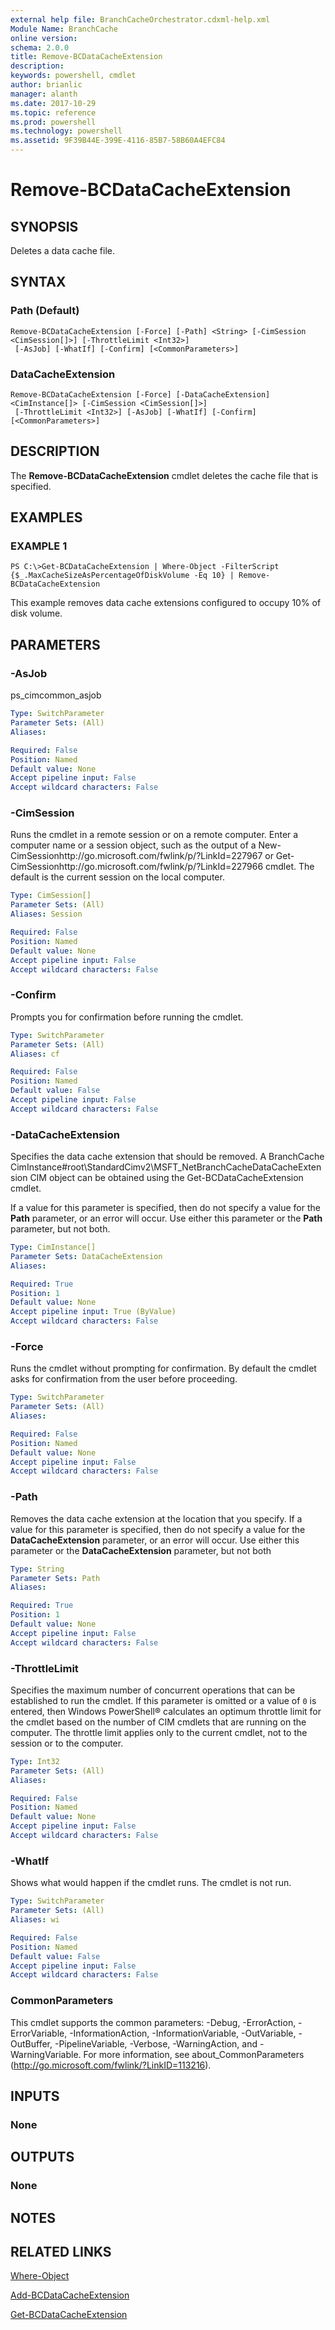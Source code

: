 ```yaml
---
external help file: BranchCacheOrchestrator.cdxml-help.xml
Module Name: BranchCache
online version: 
schema: 2.0.0
title: Remove-BCDataCacheExtension
description: 
keywords: powershell, cmdlet
author: brianlic
manager: alanth
ms.date: 2017-10-29
ms.topic: reference
ms.prod: powershell
ms.technology: powershell
ms.assetid: 9F39B44E-399E-4116-85B7-58B60A4EFC84
---
```


# Remove-BCDataCacheExtension

## SYNOPSIS
Deletes a data cache file.

## SYNTAX

### Path (Default)
```
Remove-BCDataCacheExtension [-Force] [-Path] <String> [-CimSession <CimSession[]>] [-ThrottleLimit <Int32>]
 [-AsJob] [-WhatIf] [-Confirm] [<CommonParameters>]
```

### DataCacheExtension
```
Remove-BCDataCacheExtension [-Force] [-DataCacheExtension] <CimInstance[]> [-CimSession <CimSession[]>]
 [-ThrottleLimit <Int32>] [-AsJob] [-WhatIf] [-Confirm] [<CommonParameters>]
```

## DESCRIPTION
The **Remove-BCDataCacheExtension** cmdlet deletes the cache file that is specified.

## EXAMPLES

### EXAMPLE 1
```
PS C:\>Get-BCDataCacheExtension | Where-Object -FilterScript {$_.MaxCacheSizeAsPercentageOfDiskVolume -Eq 10} | Remove-BCDataCacheExtension
```

This example removes data cache extensions configured to occupy 10% of disk volume.

## PARAMETERS

### -AsJob
ps_cimcommon_asjob

```yaml
Type: SwitchParameter
Parameter Sets: (All)
Aliases: 

Required: False
Position: Named
Default value: None
Accept pipeline input: False
Accept wildcard characters: False
```

### -CimSession
Runs the cmdlet in a remote session or on a remote computer.
Enter a computer name or a session object, such as the output of a New-CimSessionhttp://go.microsoft.com/fwlink/p/?LinkId=227967 or Get-CimSessionhttp://go.microsoft.com/fwlink/p/?LinkId=227966 cmdlet.
The default is the current session on the local computer.

```yaml
Type: CimSession[]
Parameter Sets: (All)
Aliases: Session

Required: False
Position: Named
Default value: None
Accept pipeline input: False
Accept wildcard characters: False
```

### -Confirm
Prompts you for confirmation before running the cmdlet.

```yaml
Type: SwitchParameter
Parameter Sets: (All)
Aliases: cf

Required: False
Position: Named
Default value: False
Accept pipeline input: False
Accept wildcard characters: False
```

### -DataCacheExtension
Specifies the data cache extension that should be removed.
A BranchCache CimInstance#root\StandardCimv2\MSFT_NetBranchCacheDataCacheExtension CIM object can be obtained using the Get-BCDataCacheExtension cmdlet. 
                         
If a value for this parameter is specified, then do not specify a value for the **Path** parameter, or an error will occur.
Use either this parameter or the **Path** parameter, but not both.

```yaml
Type: CimInstance[]
Parameter Sets: DataCacheExtension
Aliases: 

Required: True
Position: 1
Default value: None
Accept pipeline input: True (ByValue)
Accept wildcard characters: False
```

### -Force
Runs the cmdlet without prompting for confirmation.
By default the cmdlet asks for confirmation from the user before proceeding.

```yaml
Type: SwitchParameter
Parameter Sets: (All)
Aliases: 

Required: False
Position: Named
Default value: None
Accept pipeline input: False
Accept wildcard characters: False
```

### -Path
Removes the data cache extension at the location that you specify.
If a value for this parameter is specified, then do not specify a value for the **DataCacheExtension** parameter, or an error will occur.
Use either this parameter or the **DataCacheExtension** parameter, but not both

```yaml
Type: String
Parameter Sets: Path
Aliases: 

Required: True
Position: 1
Default value: None
Accept pipeline input: False
Accept wildcard characters: False
```

### -ThrottleLimit
Specifies the maximum number of concurrent operations that can be established to run the cmdlet.
If this parameter is omitted or a value of `0` is entered, then Windows PowerShell® calculates an optimum throttle limit for the cmdlet based on the number of CIM cmdlets that are running on the computer.
The throttle limit applies only to the current cmdlet, not to the session or to the computer.

```yaml
Type: Int32
Parameter Sets: (All)
Aliases: 

Required: False
Position: Named
Default value: None
Accept pipeline input: False
Accept wildcard characters: False
```

### -WhatIf
Shows what would happen if the cmdlet runs.
The cmdlet is not run.

```yaml
Type: SwitchParameter
Parameter Sets: (All)
Aliases: wi

Required: False
Position: Named
Default value: False
Accept pipeline input: False
Accept wildcard characters: False
```

### CommonParameters
This cmdlet supports the common parameters: -Debug, -ErrorAction, -ErrorVariable, -InformationAction, -InformationVariable, -OutVariable, -OutBuffer, -PipelineVariable, -Verbose, -WarningAction, and -WarningVariable. For more information, see about_CommonParameters (http://go.microsoft.com/fwlink/?LinkID=113216).

## INPUTS

### None

## OUTPUTS

### None

## NOTES

## RELATED LINKS

[Where-Object](http://go.microsoft.com/fwlink/?LinkID=113423)

[Add-BCDataCacheExtension](./Add-BCDataCacheExtension.md)

[Get-BCDataCacheExtension](./Get-BCDataCacheExtension.md)

